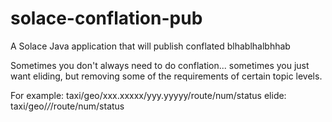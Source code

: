 # solace-conflation-pub
A Solace Java application that will publish conflated blhablhalbhhab


Sometimes you don't always need to do conflation... sometimes you just want eliding, but
removing some of the requirements of certain topic levels.

For example: taxi/geo/xxx.xxxxx/yyy.yyyyy/route/num/status
      elide: taxi/geo/*/*/route/num/status


